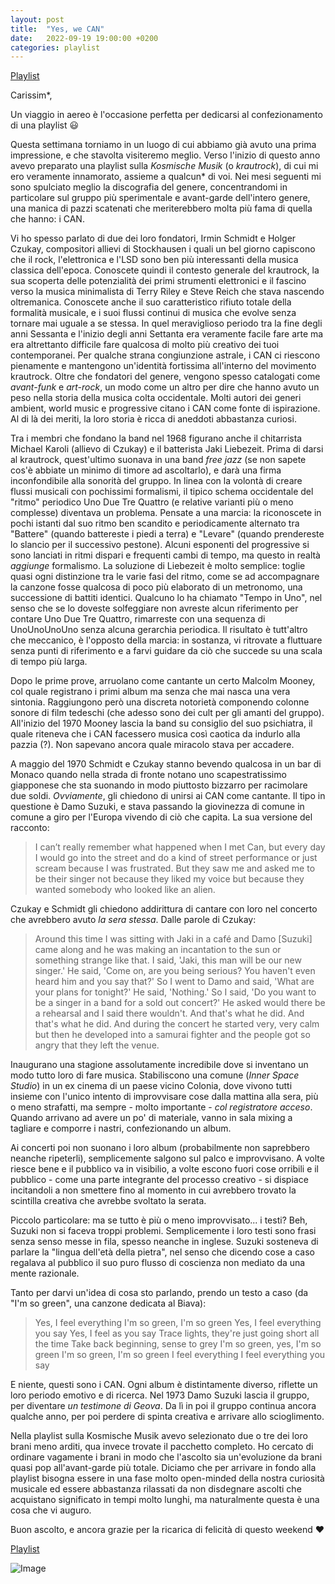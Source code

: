 ```yaml
--- 
layout: post 
title:  "Yes, we CAN" 
date:   2022-09-19 19:00:00 +0200 
categories: playlist 
--- 
```

  
[Playlist](https://open.spotify.com/playlist/1Dfqh0YSaauXlOv3CnSEpl?si=32ad9dce95064d40) 
  
Carissim*,

Un viaggio in aereo è l'occasione perfetta per dedicarsi al confezionamento di una playlist 😃

Questa settimana torniamo in un luogo di cui abbiamo già avuto una prima impressione, e che stavolta visiteremo meglio. Verso l'inizio di questo anno avevo preparato una playlist sulla _Kosmische Musik_ (o _krautrock_), di cui mi ero veramente innamorato, assieme a qualcun* di voi.
Nei mesi seguenti mi sono spulciato meglio la discografia del genere, concentrandomi in particolare sul gruppo più sperimentale e avant-garde dell'intero genere, una manica di pazzi scatenati che meriterebbero molta più fama di quella che hanno: i CAN.

Vi ho spesso parlato di due dei loro fondatori, Irmin Schmidt e Holger Czukay, compositori allievi di Stockhausen i quali un bel giorno capiscono che il rock, l'elettronica e l'LSD sono ben più interessanti della musica classica dell'epoca. Conoscete quindi il contesto generale del krautrock, la sua scoperta delle potenzialità dei primi strumenti elettronici e il fascino verso la musica minimalista di Terry Riley e Steve Reich che stava nascendo oltremanica. Conoscete anche il suo caratteristico rifiuto totale della formalità musicale, e i suoi flussi continui di musica che evolve senza tornare mai uguale a se stessa. In quel meraviglioso periodo tra la fine degli anni Sessanta e l'inizio degli anni Settanta era veramente facile fare arte ma era altrettanto difficile fare qualcosa di molto più creativo dei tuoi contemporanei. Per qualche strana congiunzione astrale, i CAN ci riescono pienamente e mantengono un'identità fortissima all'interno del movimento krautrock. Oltre che fondatori del genere, vengono spesso catalogati come _avant-funk_ e _art-rock_, un modo come un altro per dire che hanno avuto un peso nella storia della musica colta occidentale. Molti autori dei generi ambient, world music e progressive citano i CAN come fonte di ispirazione. Al di là dei meriti, la loro storia è ricca di aneddoti abbastanza curiosi.

Tra i membri che fondano la band nel 1968 figurano anche il chitarrista Michael Karoli (allievo di Czukay) e il batterista Jaki Liebezeit. Prima di darsi al krautrock, quest'ultimo suonava in una band _free jazz_ (se non sapete cos'è abbiate un minimo di timore ad ascoltarlo), e darà una firma inconfondibile alla sonorità del gruppo. In linea con la volontà di creare flussi musicali con pochissimi formalismi, il tipico schema occidentale del "ritmo" periodico Uno Due Tre Quattro (e relative varianti più o meno complesse) diventava un problema. Pensate a una marcia: la riconoscete in pochi istanti dal suo ritmo ben scandito e periodicamente alternato tra "Battere" (quando battereste i piedi a terra) e "Levare" (quando prendereste lo slancio per il successivo pestone). Alcuni esponenti del progressive si sono lanciati in ritmi dispari e frequenti cambi di tempo, ma questo in realtà _aggiunge_ formalismo. La soluzione di Liebezeit è molto semplice: toglie quasi ogni distinzione tra le varie fasi del ritmo, come se ad accompagnare la canzone fosse qualcosa di poco più elaborato di un metronomo, una successione di battiti identici. Qualcuno lo ha chiamato "Tempo in Uno", nel senso che se lo doveste solfeggiare non avreste alcun riferimento per contare Uno Due Tre Quattro, rimarreste con una sequenza di UnoUnoUnoUno senza alcuna gerarchia periodica. Il risultato è tutt'altro che meccanico, è l'opposto della marcia: in sostanza, vi ritrovate a fluttuare senza punti di riferimento e a farvi guidare da ciò che succede su una scala di tempo più larga.

Dopo le prime prove, arruolano come cantante un certo Malcolm Mooney, col quale registrano i primi album ma senza che mai nasca una vera sintonia. Raggiungono però una discreta notorietà componendo colonne sonore di film tedeschi (che adesso sono dei cult per gli amanti del gruppo). All'inizio del 1970 Mooney lascia la band su consiglio del suo psichiatra, il quale riteneva che i CAN facessero musica così caotica da indurlo alla pazzia (?). Non sapevano ancora quale miracolo stava per accadere.

A maggio del 1970 Schmidt e Czukay stanno bevendo qualcosa in un bar di Monaco quando nella strada di fronte notano uno scapestratissimo giapponese che sta suonando in modo piuttosto bizzarro per racimolare due soldi. *Ovviamente*, gli chiedono di unirsi ai CAN come cantante. Il tipo in questione è Damo Suzuki, e stava passando la giovinezza di comune in comune a giro per l'Europa vivendo di ciò che capita. La sua versione del racconto:

> I can’t really remember what happened when I met Can, but every day I would go into the street and do a kind of street performance or just scream because I was frustrated. But they saw me and asked me to be their singer not because they liked my voice but because they wanted somebody who looked like an alien.

Czukay e Schmidt gli chiedono addirittura di cantare con loro nel concerto che avrebbero avuto _la sera stessa_.
Dalle parole di Czukay:
> Around this time I was sitting with Jaki in a café and Damo [Suzuki] came along and he was making an incantation to the sun or something strange like that. I said, 'Jaki, this man will be our new singer.' He said, 'Come on, are you being serious? You haven't even heard him and you say that?' So I went to Damo and said, 'What are your plans for tonight?' He said, 'Nothing.' So I said, 'Do you want to be a singer in a band for a sold out concert?' He asked would there be a rehearsal and I said there wouldn't. And that's what he did. And that's what he did. And during the concert he started very, very calm but then he developed into a samurai fighter and the people got so angry that they left the venue.
> 
Inaugurano una stagione assolutamente incredibile dove si inventano un modo tutto loro di fare musica. Stabiliscono una comune (_Inner Space Studio_) in un ex cinema di un paese vicino Colonia, dove vivono tutti insieme con l'unico intento di improvvisare cose dalla mattina alla sera, più o meno strafatti, ma sempre - molto importante - _col registratore acceso_. Quando arrivano ad avere un po' di materiale, vanno in sala mixing a tagliare e comporre i nastri, confezionando un album. 

Ai concerti poi non suonano i loro album (probabilmente non saprebbero neanche ripeterli), semplicemente salgono sul palco e improvvisano. A volte riesce bene e il pubblico va in visibilio, a volte escono fuori cose orribili e il pubblico - come una parte integrante del processo creativo - si dispiace incitandoli a non smettere fino al momento in cui avrebbero trovato la scintilla creativa che avrebbe svoltato la serata.

Piccolo particolare: ma se tutto è più o meno improvvisato... i testi? Beh, Suzuki non si faceva troppi problemi. Semplicemente i loro testi sono frasi senza senso messe in fila, spesso neanche in inglese. Suzuki sosteneva di parlare la "lingua dell'età della pietra", nel senso che dicendo cose a caso regalava al pubblico il suo puro flusso di coscienza non mediato da una mente razionale. 

Tanto per darvi un'idea di cosa sto parlando, prendo un testo a caso (da "I'm so green", una canzone dedicata al Biava):
> Yes, I feel everything
> I'm so green, I'm so green
> Yes, I feel everything you say
> Yes, I feel as you say
> Trace lights, they're just going short all the time
> Take back beginning, sense to grey
> I'm so green, yes, I'm so green
> I'm so green, I'm so green
> I feel everything
> I feel everything you say

E niente, questi sono i CAN. Ogni album è distintamente diverso, riflette un loro periodo emotivo e di ricerca. Nel 1973 Damo Suzuki lascia il gruppo, per diventare _un testimone di Geova_. Da lì in poi il gruppo continua ancora qualche anno, per poi perdere di spinta creativa e arrivare allo scioglimento.

Nella playlist sulla Kosmische Musik avevo selezionato due o tre dei loro brani meno arditi, qua invece trovate il pacchetto completo.
Ho cercato di ordinare vagamente i brani in modo che l'ascolto sia un'evoluzione da brani quasi pop all'avant-garde più totale. Diciamo che per arrivare in fondo alla playlist bisogna essere in una fase molto open-minded della nostra curiosità musicale ed essere abbastanza rilassati da non disdegnare ascolti che acquistano significato in tempi molto lunghi, ma naturalmente questa è una cosa che vi auguro.

Buon ascolto, e ancora grazie per la ricarica di felicità di questo weekend ❤️

[Playlist](https://open.spotify.com/playlist/1Dfqh0YSaauXlOv3CnSEpl?si=32ad9dce95064d40) 
  
![Image](/files/can.jpeg)
